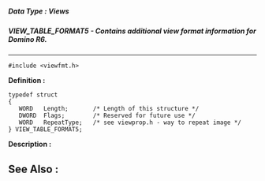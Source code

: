 ##### Data Type : Views
##### VIEW_TABLE_FORMAT5 - Contains additional view format information for Domino R6.
---
```
#include <viewfmt.h>
```

**Definition :**
```
typedef struct
{
   WORD   Length;       /* Length of this structure */
   DWORD  Flags;        /* Reserved for future use */
   WORD   RepeatType;   /* see viewprop.h - way to repeat image */
} VIEW_TABLE_FORMAT5;
```

**Description :**




**See Also :**
---
